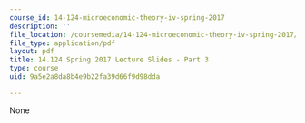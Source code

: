 ```yaml
---
course_id: 14-124-microeconomic-theory-iv-spring-2017
description: ''
file_location: /coursemedia/14-124-microeconomic-theory-iv-spring-2017/9a5e2a8da8b4e9b22fa39d66f9d98dda_MIT14_124S17_Slide3.pdf
file_type: application/pdf
layout: pdf
title: 14.124 Spring 2017 Lecture Slides - Part 3
type: course
uid: 9a5e2a8da8b4e9b22fa39d66f9d98dda

---
```

None